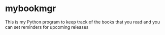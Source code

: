 # mybookmgr
This is my Python program to keep track of the books that you read and you can set reminders for upcoming releases
